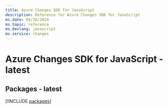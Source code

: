 ```yaml
---
title: Azure Changes SDK for JavaScript
description: Reference for Azure Changes SDK for JavaScript
ms.date: 04/26/2024
ms.topic: reference
ms.devlang: javascript
ms.service: changes
---
```

# Azure Changes SDK for JavaScript - latest
## Packages - latest
[!INCLUDE [packages](changes-index.md)]